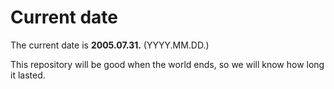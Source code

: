 # Current date

The current date is **2005.07.31.** (YYYY.MM.DD.)

This repository will be good when the world ends, so we will know how long it lasted.